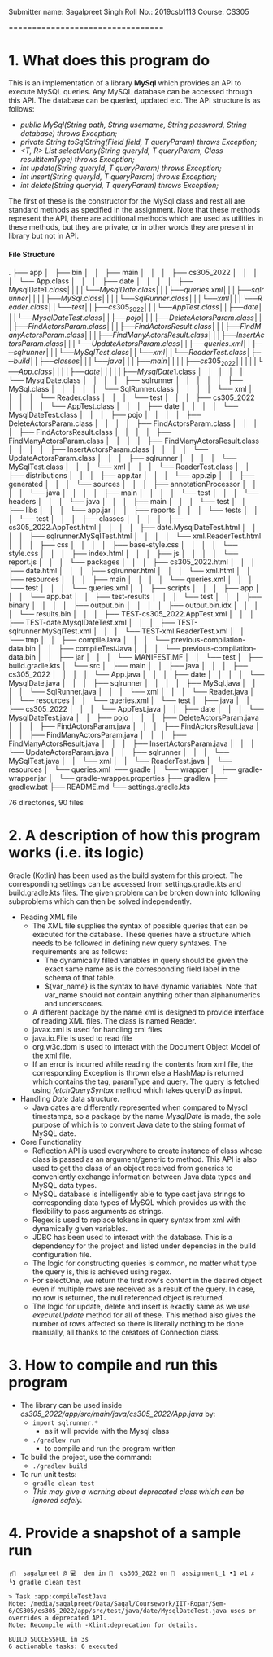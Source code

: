 Submitter name: Sagalpreet Singh
Roll No.: 2019csb1113
Course: CS305

=================================

# 1. What does this program do

This is an implementation of a library **MySql** which provides an API to execute MySQL queries. Any MySQL database can be accessed through this API. The database can be queried, updated etc. The API structure is as follows:

- *public MySql(String path, String username, String password, String database) throws Exception;*
- *private <T> String toSqlString(Field field, T queryParam) throws Exception;*
- *<T, R> List<R> selectMany(String queryId, T queryParam, Class<R> resultItemType) throws Exception;*
- *<T> int update(String queryId, T queryParam) throws Exception;*
- *<T> int insert(String queryId, T queryParam) throws Exception;*
- *<T> int delete(String queryId, T queryParam) throws Exception;*

The first of these is the constructor for the MySql class and rest all are standard methods as specified in the assignment.
Note that these methods represent the API, there are additional methods which are used as utilities in these methods, but they are private, or in other words they are present in library but not in API.

#### File Structure
.
├── app
│   ├── bin
│   │   ├── main
│   │   │   ├── cs305_2022
│   │   │   │   └── App.class
│   │   │   ├── date
│   │   │   │   ├── MysqlDate$1.class
│   │   │   │   └── MysqlDate.class
│   │   │   ├── queries.xml
│   │   │   ├── sqlrunner
│   │   │   │   ├── MySql.class
│   │   │   │   └── SqlRunner.class
│   │   │   └── xml
│   │   │       └── Reader.class
│   │   └── test
│   │       ├── cs305_2022
│   │       │   └── AppTest.class
│   │       ├── date
│   │       │   └── MysqlDateTest.class
│   │       ├── pojo
│   │       │   ├── DeleteActorsParam.class
│   │       │   ├── FindActorsParam.class
│   │       │   ├── FindActorsResult.class
│   │       │   ├── FindManyActorsParam.class
│   │       │   ├── FindManyActorsResult.class
│   │       │   ├── InsertActorsParam.class
│   │       │   └── UpdateActorsParam.class
│   │       ├── queries.xml
│   │       ├── sqlrunner
│   │       │   └── MySqlTest.class
│   │       └── xml
│   │           └── ReaderTest.class
│   ├── build
│   │   ├── classes
│   │   │   └── java
│   │   │       ├── main
│   │   │       │   ├── cs305_2022
│   │   │       │   │   └── App.class
│   │   │       │   ├── date
│   │   │       │   │   ├── MysqlDate$1.class
│   │   │       │   │   └── MysqlDate.class
│   │   │       │   ├── sqlrunner
│   │   │       │   │   ├── MySql.class
│   │   │       │   │   └── SqlRunner.class
│   │   │       │   └── xml
│   │   │       │       └── Reader.class
│   │   │       └── test
│   │   │           ├── cs305_2022
│   │   │           │   └── AppTest.class
│   │   │           ├── date
│   │   │           │   └── MysqlDateTest.class
│   │   │           ├── pojo
│   │   │           │   ├── DeleteActorsParam.class
│   │   │           │   ├── FindActorsParam.class
│   │   │           │   ├── FindActorsResult.class
│   │   │           │   ├── FindManyActorsParam.class
│   │   │           │   ├── FindManyActorsResult.class
│   │   │           │   ├── InsertActorsParam.class
│   │   │           │   └── UpdateActorsParam.class
│   │   │           ├── sqlrunner
│   │   │           │   └── MySqlTest.class
│   │   │           └── xml
│   │   │               └── ReaderTest.class
│   │   ├── distributions
│   │   │   ├── app.tar
│   │   │   └── app.zip
│   │   ├── generated
│   │   │   └── sources
│   │   │       ├── annotationProcessor
│   │   │       │   └── java
│   │   │       │       ├── main
│   │   │       │       └── test
│   │   │       └── headers
│   │   │           └── java
│   │   │               ├── main
│   │   │               └── test
│   │   ├── libs
│   │   │   └── app.jar
│   │   ├── reports
│   │   │   └── tests
│   │   │       └── test
│   │   │           ├── classes
│   │   │           │   ├── cs305_2022.AppTest.html
│   │   │           │   ├── date.MysqlDateTest.html
│   │   │           │   ├── sqlrunner.MySqlTest.html
│   │   │           │   └── xml.ReaderTest.html
│   │   │           ├── css
│   │   │           │   ├── base-style.css
│   │   │           │   └── style.css
│   │   │           ├── index.html
│   │   │           ├── js
│   │   │           │   └── report.js
│   │   │           └── packages
│   │   │               ├── cs305_2022.html
│   │   │               ├── date.html
│   │   │               ├── sqlrunner.html
│   │   │               └── xml.html
│   │   ├── resources
│   │   │   ├── main
│   │   │   │   └── queries.xml
│   │   │   └── test
│   │   │       └── queries.xml
│   │   ├── scripts
│   │   │   ├── app
│   │   │   └── app.bat
│   │   ├── test-results
│   │   │   └── test
│   │   │       ├── binary
│   │   │       │   ├── output.bin
│   │   │       │   ├── output.bin.idx
│   │   │       │   └── results.bin
│   │   │       ├── TEST-cs305_2022.AppTest.xml
│   │   │       ├── TEST-date.MysqlDateTest.xml
│   │   │       ├── TEST-sqlrunner.MySqlTest.xml
│   │   │       └── TEST-xml.ReaderTest.xml
│   │   └── tmp
│   │       ├── compileJava
│   │       │   └── previous-compilation-data.bin
│   │       ├── compileTestJava
│   │       │   └── previous-compilation-data.bin
│   │       ├── jar
│   │       │   └── MANIFEST.MF
│   │       └── test
│   ├── build.gradle.kts
│   └── src
│       ├── main
│       │   ├── java
│       │   │   ├── cs305_2022
│       │   │   │   └── App.java
│       │   │   ├── date
│       │   │   │   └── MysqlDate.java
│       │   │   ├── sqlrunner
│       │   │   │   ├── MySql.java
│       │   │   │   └── SqlRunner.java
│       │   │   └── xml
│       │   │       └── Reader.java
│       │   └── resources
│       │       └── queries.xml
│       └── test
│           ├── java
│           │   ├── cs305_2022
│           │   │   └── AppTest.java
│           │   ├── date
│           │   │   └── MysqlDateTest.java
│           │   ├── pojo
│           │   │   ├── DeleteActorsParam.java
│           │   │   ├── FindActorsParam.java
│           │   │   ├── FindActorsResult.java
│           │   │   ├── FindManyActorsParam.java
│           │   │   ├── FindManyActorsResult.java
│           │   │   ├── InsertActorsParam.java
│           │   │   └── UpdateActorsParam.java
│           │   ├── sqlrunner
│           │   │   └── MySqlTest.java
│           │   └── xml
│           │       └── ReaderTest.java
│           └── resources
│               └── queries.xml
├── gradle
│   └── wrapper
│       ├── gradle-wrapper.jar
│       └── gradle-wrapper.properties
├── gradlew
├── gradlew.bat
├── README.md
└── settings.gradle.kts

76 directories, 90 files

# 2. A description of how this program works (i.e. its logic)

Gradle (Kotlin) has been used as the build system for this project. The corresponding settings can be accessed from settings.gradle.kts and build.gradle.kts files. The given problem can be broken down into following subproblems which can then be solved independently.

- Reading XML file
    - The XML file supplies the syntax of possible queries that can be executed for the database. These queries have a structure which needs to be followed in defining new query syntaxes. The requirements are as follows:
        - The dynamically filled variables in query should be given the exact same name as is the corresponding field label in the schema of that table.
        - ${var_name} is the syntax to have dynamic variables. Note that var_name should not contain anything other than alphanumerics and underscores.
    - A different package by the name xml is designed to provide interface of reading XML files. The class is named Reader.
    - javax.xml is used for handling xml files
    - java.io.File is used to read file
    - org.w3c.dom is used to interact with the Document Object Model of the xml file.
    - If an error is incurred while reading the contents from xml file, the corresponding Exception is thrown else a HashMap is returned which contains the tag, paramType and query. The query is fetched using *fetchQuerySyntax* method which takes queryID as input.
- Handling *Date* data structure.
    - Java dates are differently represented when compared to Mysql timestamps, so a package by the name *MysqlDate* is made, the sole purpose of which is to convert Java date to the string format of MySQL date.
- Core Functionality
    - Reflection API is used everywhere to create instance of class whose class is passed as an argument/generic to method. This API is also used to get the class of an object received from generics to conveniently exchange information between Java data types and MySQL data types.
    - MySQL database is intelligently able to type cast java strings to corresponding data types of MySQL which provides us with the flexibility to pass arguments as strings.
    - Regex is used to replace tokens in query syntax from xml with dynamically given variables.
    - JDBC has been used to interact with the database. This is a dependency for the project and listed under depencies in the build configuration file.
    - The logic for constructing queries is common, no matter what type the query is, this is achieved using regex.
    - For selectOne, we return the first row's content in the desired object even if multiple rows are received as a result of the query. In case, no row is returned, the null referenced object is returned.
    - The logic for update, delete and insert is exactly same as we use *executeUpdate* method for all of these. This method also gives the number of rows affected so there is literally nothing to be done manually, all thanks to the creators of Connection class.


# 3. How to compile and run this program

- The library can be used inside *cs305_2022/app/src/main/java/cs305_2022/App.java* by:
    - ```import sqlrunner.*``` 
        - as it will provide with the Mysql class
    - ```./gradlew run```
        - to compile and run the program written
- To build the project, use the command:
    - ```./gradlew build```
- To run unit tests:
    - ```gradle clean test```
    - *This may give a warning about deprecated class which can be ignored safely.*

# 4. Provide a snapshot of a sample run
```
┌💁  sagalpreet @ 💻  den in 📁  cs305_2022 on 🌿  assignment_1 •1 ⌀1 ✗
└❯ gradle clean test

> Task :app:compileTestJava
Note: /media/sagalpreet/Data/Sagal/Coursework/IIT-Ropar/Sem-6/CS305/cs305_2022/app/src/test/java/date/MysqlDateTest.java uses or overrides a deprecated API.
Note: Recompile with -Xlint:deprecation for details.

BUILD SUCCESSFUL in 3s
6 actionable tasks: 6 executed
```


